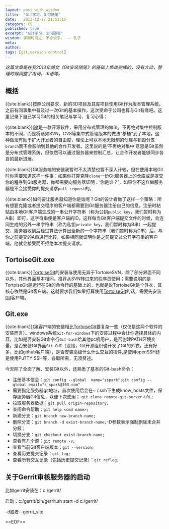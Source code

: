 ```yaml
---
layout: post_with_wisdom
title:  "Git学习、复习随笔"
date:   2013-12-27 21:51:15
category: CS
published: true
excerpt: "Git学习、复习随笔"
wisdom: 学而时习之，不亦说乎。 —— 孔子
meta: 
author: 
tags: [git,version-control]
---
```


*这篇文章是在我2013年博文《Git安装随笔》的基础上修改完成的，没有大动，整理时候调整了用词、术语等。*

##  概括

{{site.blank}}按照公司要求，新的3D项目及其库项目使用Git作为版本管理系统，之前有同事集中普及过一次Git的基本操作，这次受命于公司也算与Git有缘吧。这里记录下自己学习Git的相关笔记与学习、复习心得；

{{site.blank}}[Git][2]是一款开源软件，采用分布式管理的做法，不再绝对集中控制版本的不同，而是将诸如SVN，CVS等集中式管理版本的做法“移植”到了本地，这种做法有助于扩大开发者的自由度，理论上可以本地无限制的创建与销毁分支`branch`而不会影响到其他的合作开发者。这里说的是‘不再绝对集中’意思是Git虽然是分布式管理系统，但依然可以通过服务器来控制汇总，让合作开发者能够同步各自的最新进展。

{{site.blank}}Git服务端的安装我暂时不太清楚也暂不深入计较，但在使用本地Git时你需要知道这样一件事：如果你打算克隆`clone`一份Git服务器上的仓库或是提交你的程序到Git服务器，你都需要向服务器证明：‘你是谁？’，如果你不这样做服务器是不会接受你的提交请求`pull request`的。

{{site.blank}}如何要让服务器知道你是谁呢？Git的设计者做了这样一个策略：所有想要克隆或者提交程序的客户端都需要到Git服务器注册自己的信息，注册时粘贴由本地Git客户端生成的一串公开字符串（称为公钥`public key`，我们暂时称为A串）即可，这字符串便是客户端的ID。这样每当Git客户端提交文件的时候，会连同生成的另外一串字符串（称为私钥`private key`，我们暂时称为B串）一起提交，服务器收到后经过算法计算出全新的一个字符串（我们暂时称为C串）后，与你之前提交的A串进行比较，如果相同就证明你是之前提交过公开字符串的客户端，他就会接受而不拒绝本次提交请求。

## TortoiseGit.exe

{{site.blank}}[TortoiseGit][3]的安装与使用无异于TortoiseSVN，除了部分界面不同以外，其他界面基本相同，推荐从SVN转过来的程序员使用；需要说明的是TortoiseGit是运行在Git的命令行的基础上的，也就是说TortoiseGit是个外衣，其核心依然是Git客户端。这就要求我们如果打算使用[TortoiseGit][3]的话，需要先安装[Git][2]客户端。

## Git.exe
{{site.blank}}[Git][2]客户端的安装相比[TortoiseGit][3]要复杂一些（仅仅是这两个软件的安装而言）。windows系统`Git-for-windows`下的安装过程中会让你选择具体的内容，比如是否安装Git命令行`Git-bash`给其他pc机用户，是否创建PATH环境变量，是否安装Git界面`Git-GUI`（没错，Git开源组织也开发了Git的外衣，还有好多，比如github客户端），是否安装高级什么什么交互的插件,是使用openSSH还是使用PuTTY SSH等，各取所需，无须赘述。


今天除了全面了解、安装Git以外，还熟悉了基本的Git-bash命令：

* 注册基本信息：`git config --global  name="zspark";git config --global email="z_spark@163.com"`
* 需要指定服务器git地址，首次使用后会在~ /.ssh下生成know_hosts文件，保存服务器Git信息，以便下次使用；
`git clone remote-git-server-URL;`
* 拉取服务器数据；`git pull origin-repository;`
* 查阅命令帮助：`git help <cmd name>;`
* 新建分支：`git branch new-branch-name;`
* 删除分支：`git branch -d exist-branch-name;`-D参数表示强制删除未合并分枝；
* 切换分支：`git checkout exist-branch-name;`
* 查看有几个源：`git remote -v;`
* 查看当前Git客户端版本：`git --version;`
* 查看历史提交记录：`git log;`
* 查看所有交互记录（包括历史提交记录）：`git reflog;`

## 关于Gerrit审核服务器的启动

比如gerrit安装在：c:/gerrit/

启动：c:/gerrit/bin/gerrit.sh start -d c:/gerrit/

-d或者--gerrit_site

==EOF==

[2]:http://git-scm.com/
[3]:http://tortoisegit.org/



